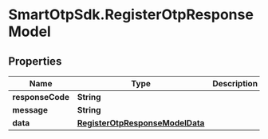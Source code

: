# SmartOtpSdk.RegisterOtpResponseModel

## Properties
Name | Type | Description | Notes
------------ | ------------- | ------------- | -------------
**responseCode** | **String** |  | [optional] 
**message** | **String** |  | [optional] 
**data** | [**RegisterOtpResponseModelData**](RegisterOtpResponseModelData.md) |  | [optional] 


